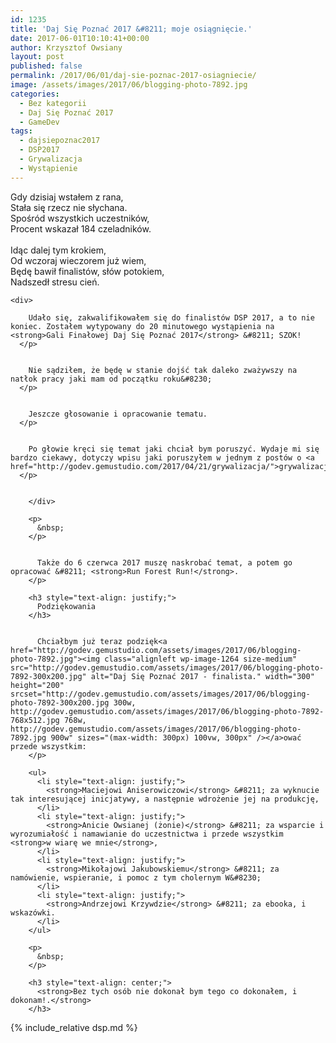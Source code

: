 ```yaml
---
id: 1235
title: 'Daj Się Poznać 2017 &#8211; moje osiągnięcie.'
date: 2017-06-01T10:10:41+00:00
author: Krzysztof Owsiany
layout: post
published: false
permalink: /2017/06/01/daj-sie-poznac-2017-osiagniecie/
image: /assets/images/2017/06/blogging-photo-7892.jpg
categories:
  - Bez kategorii
  - Daj Się Poznać 2017
  - GameDev
tags:
  - dajsiepoznac2017
  - DSP2017
  - Grywalizacja
  - Wystąpienie
---
```

<div id="dslc-theme-content">
  <div id="dslc-theme-content-inner">
    <div id="letter">
      Gdy dzisiaj wstałem z rana,<br /> Stała się rzecz nie słychana.<br /> Spośród wszystkich uczestników,<br /> Procent wskazał 184 czeladników.<br /> &nbsp;<br /> Idąc dalej tym krokiem,<br /> Od wczoraj wieczorem już wiem,<br /> Będę bawił finalistów, słów potokiem,<br /> Nadszedł stresu cień.
    </div>
    
    <div>
  
        Udało się, zakwalifikowałem się do finalistów DSP 2017, a to nie koniec. Zostałem wytypowany do 20 minutowego wystąpienia na <strong>Gali Finałowej Daj Się Poznać 2017</strong> &#8211; SZOK!
      </p>
      
  
        Nie sądziłem, że będę w stanie dojść tak daleko zważywszy na natłok pracy jaki mam od początku roku&#8230;
      </p>
      
  
        Jeszcze głosowanie i opracowanie tematu.
      </p>
      
  
        Po głowie kręci się temat jaki chciał bym poruszyć. Wydaje mi się bardzo ciekawy, dotyczy wpisu jaki poruszyłem w jednym z postów o <a href="http://godev.gemustudio.com/2017/04/21/grywalizacja/">grywalizacji</a>.
      </p>
      
  
        </div> 
        
        <p>
          &nbsp;
        </p>
        
    
          Także do 6 czerwca 2017 muszę naskrobać temat, a potem go opracować &#8211; <strong>Run Forest Run!</strong>.
        </p>
        
        <h3 style="text-align: justify;">
          Podziękowania
        </h3>
        
    
          Chciałbym już teraz podzięk<a href="http://godev.gemustudio.com/assets/images/2017/06/blogging-photo-7892.jpg"><img class="alignleft wp-image-1264 size-medium" src="http://godev.gemustudio.com/assets/images/2017/06/blogging-photo-7892-300x200.jpg" alt="Daj Się Poznać 2017 - finalista." width="300" height="200" srcset="http://godev.gemustudio.com/assets/images/2017/06/blogging-photo-7892-300x200.jpg 300w, http://godev.gemustudio.com/assets/images/2017/06/blogging-photo-7892-768x512.jpg 768w, http://godev.gemustudio.com/assets/images/2017/06/blogging-photo-7892.jpg 900w" sizes="(max-width: 300px) 100vw, 300px" /></a>ować przede wszystkim:
        </p>
        
        <ul>
          <li style="text-align: justify;">
            <strong>Maciejowi Aniserowiczowi</strong> &#8211; za wyknucie tak interesującej inicjatywy, a następnie wdrożenie jej na produkcję,
          </li>
          <li style="text-align: justify;">
            <strong>Anicie Owsianej (żonie)</strong> &#8211; za wsparcie i wyrozumiałość i namawianie do uczestnictwa i przede wszystkim <strong>w wiarę we mnie</strong>,
          </li>
          <li style="text-align: justify;">
            <strong>Mikołajowi Jakubowskiemu</strong> &#8211; za namówienie, wspieranie, i pomoc z tym cholernym W&#8230;
          </li>
          <li style="text-align: justify;">
            <strong>Andrzejowi Krzywdzie</strong> &#8211; za ebooka, i wskazówki.
          </li>
        </ul>
        
        <p>
          &nbsp;
        </p>
        
        <h3 style="text-align: center;">
          <strong>Bez tych osób nie dokonał bym tego co dokonałem, i dokonam!.</strong>
        </h3>
        
{% include_relative dsp.md %}